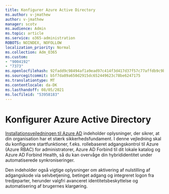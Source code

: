 ```yaml
---
title: Konfigurer Azure Active Directory
ms.author: v-jmathew
author: v-jmathew
manager: scotv
ms.audience: Admin
ms.topic: article
ms.service: o365-administration
ROBOTS: NOINDEX, NOFOLLOW
localization_priority: Normal
ms.collection: Adm_O365
ms.custom:
- "9004192"
- "7373"
ms.openlocfilehash: 92fadd9c98494af1a9ead97c414f3d417d37f57c77affdb9c9b3568dff4b889d
ms.sourcegitcommit: b5f7da89a650d2915dc652449623c78be6247175
ms.translationtype: MT
ms.contentlocale: da-DK
ms.lasthandoff: 08/05/2021
ms.locfileid: "53958183"
---
```

# <a name="set-up-azure-active-directory"></a>Konfigurer Azure Active Directory

[Installationsvejledningen til Azure AD](https://go.microsoft.com/fwlink/?linkid=2134390) indeholder oplysninger, der sikrer, at din organisation har et stærk sikkerhedsfundament. I denne vejledning skal du konfigurere startfunktioner, f.eks. rollebaseret adgangskontrol til Azure (Azure RBAC) for administratorer, Azure AD Forbind til dit lokale katalog og Azure AD Forbind Health, så du kan overvåge din hybrididentitet under automatiserede synkroniseringer.

Den indeholder også vigtige oplysninger om aktivering af nulstilling af adgangskode via selvbetjening, betinget adgang og integreret logon fra tredjeparter, herunder valgfri avanceret identitetsbeskyttelse og automatisering af brugernes klargøring.
